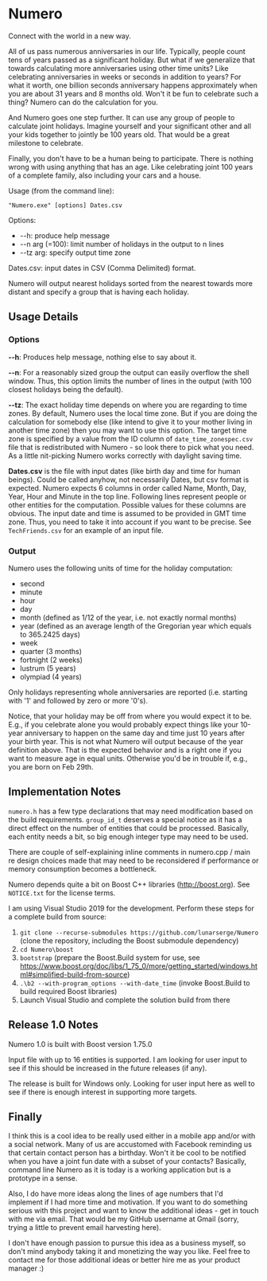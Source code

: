 # Numero
Connect with the world in a new way.

All of us pass numerous anniversaries in our life. Typically, people count tens of years passed as a significant holiday.
But what if we generalize that towards calculating more anniversaries using other time units? Like celebrating anniversaries in weeks or seconds in addition to years?
For what it worth, one billion seconds anniversary happens approximately when you are about 31 years and 8 months old. Won't it be fun to celebrate such a thing? Numero can do the calculation for you.

And Numero goes one step further. It can use any group of people to calculate joint holidays. Imagine yourself and your significant other and all your kids together to jointly be 100 years old.
That would be a great milestone to celebrate.

Finally, you don't have to be a human being to participate. There is nothing wrong with using anything that has an age.
Like celebrating joint 100 years of a complete family, also including your cars and a house.

Usage (from the command line):

    "Numero.exe" [options] Dates.csv

Options:
* --h:                   produce help message
* --n arg (=100):        limit number of holidays in the output to n lines
* --tz arg:              specify output time zone

Dates.csv: input dates in CSV (Comma Delimited) format.

Numero will output nearest holidays sorted from the nearest towards more distant and specify a group that is having each holiday.

## Usage Details

### Options

**--h**: Produces help message, nothing else to say about it.

**--n**: For a reasonably sized group the output can easily overflow the shell window. Thus, this option limits the number of lines in the output (with 100 closest holidays being the default).

**--tz**: The exact holiday time depends on where you are regarding to time zones. By default, Numero uses the local time zone.
But if you are doing the calculation for somebody else (like intend to give it to your mother living in another time zone) then you may want to use this option.
The target time zone is specified by a value from the ID column of `date_time_zonespec.csv` file that is redistributed with Numero - so look there to pick what you need.
As a little nit-picking Numero works correctly with daylight saving time.

**Dates.csv** is the file with input dates (like birth day and time for human beings). Could be called anyhow, not necessarily Dates, but csv format is expected.
Numero expects 6 columns in order called Name, Month, Day, Year, Hour and Minute in the top line. Following lines represent people or other entities for the computation.
Possible values for these columns are obvious. The input date and time is assumed to be provided in GMT time zone. Thus, you need to take it into account if you want to be precise.
See `TechFriends.csv` for an example of an input file.

### Output

Numero uses the following units of time for the holiday computation:
* second
* minute
* hour
* day
* month (defined as 1/12 of the year, i.e. not exactly normal months)
* year (defined as an average length of the Gregorian year which equals to 365.2425 days)
* week
* quarter (3 months)
* fortnight (2 weeks)
* lustrum (5 years)
* olympiad (4 years)

Only holidays representing whole anniversaries are reported (i.e. starting with '1' and followed by zero or more '0's).

Notice, that your holiday may be off from where you would expect it to be.
E.g., if you celebrate alone you would probably expect things like your 10-year anniversary to happen on the same day and time just 10 years after your birth year.
This is not what Numero will output because of the year definition above. That is the expected behavior and is a right one if you want to measure age in equal units.
Otherwise you'd be in trouble if, e.g., you are born on Feb 29th.

## Implementation Notes

`numero.h` has a few type declarations that may need modification based on the build requirements.
`group_id_t` deserves a special notice as it has a direct effect on the number of entities that could be processed. Basically, each entity needs a bit, so big enough integer type may need to be used.

There are couple of self-explaining inline comments in numero.cpp / main re design choices made that may need to be reconsidered if performance or memory consumption becomes a bottleneck.

Numero depends quite a bit on Boost C++ libraries (http://boost.org). See `NOTICE.txt` for the license terms.

I am using Visual Studio 2019 for the development. Perform these steps for a complete build from source:
1. `git clone --recurse-submodules https://github.com/lunarserge/Numero ` (clone the repository, including the Boost submodule dependency)
2. `cd Numero\boost`
3. `bootstrap` (prepare the Boost.Build system for use, see https://www.boost.org/doc/libs/1_75_0/more/getting_started/windows.html#simplified-build-from-source)
4. `.\b2 --with-program_options --with-date_time` (invoke Boost.Build to build required Boost libraries)
5. Launch Visual Studio and complete the solution build from there

## Release 1.0 Notes

Numero 1.0 is built with Boost version 1.75.0

Input file with up to 16 entities is supported. I am looking for user input to see if this should be increased in the future releases (if any).

The release is built for Windows only. Looking for user input here as well to see if there is enough interest in supporting more targets.

## Finally

I think this is a cool idea to be really used either in a mobile app and/or with a social network. Many of us are accustomed with Facebook reminding us that certain contact person has a birthday.
Won't it be cool to be notified when you have a joint fun date with a subset of your contacts? Basically, command line Numero as it is today is a working application but is a prototype in a sense.

Also, I do have more ideas along the lines of age numbers that I'd implement if I had more time and motivation.
If you want to do something serious with this project and want to know the additional ideas - get in touch with me via email.
That would be my GitHub username at Gmail (sorry, trying a little to prevent email harvesting here).

I don't have enough passion to pursue this idea as a business myself, so don't mind anybody taking it and monetizing the way you like.
Feel free to contact me for those additional ideas or better hire me as your product manager :)